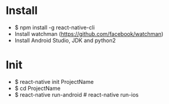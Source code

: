 Install
=====
* $ npm install -g react-native-cli
* Install watchman (https://github.com/facebook/watchman)
* Install Android Studio, JDK and python2

Init
======
* $ react-native init ProjectName
* $ cd ProjectName
* $ react-native run-android # react-native run-ios
